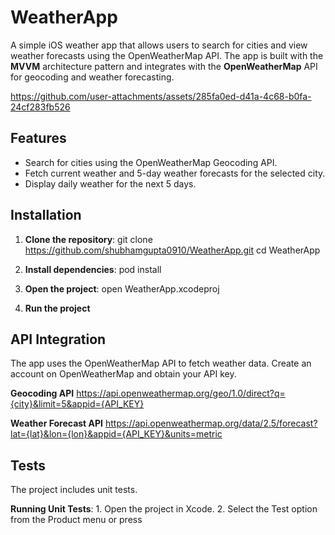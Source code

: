 # WeatherApp

A simple iOS weather app that allows users to search for cities and view weather forecasts using the OpenWeatherMap API. 
The app is built with the **MVVM** architecture pattern and integrates with the **OpenWeatherMap** API for geocoding and weather forecasting.



https://github.com/user-attachments/assets/285fa0ed-d41a-4c68-b0fa-24cf283fb526



## Features

- Search for cities using the OpenWeatherMap Geocoding API.
- Fetch current weather and 5-day weather forecasts for the selected city.
- Display daily weather for the next 5 days.

## Installation

1. **Clone the repository**:
   git clone https://github.com/shubhamgupta0910/WeatherApp.git
   cd WeatherApp

2. **Install dependencies**:
     pod install

3. **Open the project**:
     open WeatherApp.xcodeproj

4. **Run the project**

## API Integration
The app uses the OpenWeatherMap API to fetch weather data.
Create an account on OpenWeatherMap and obtain your API key.

**Geocoding API**
https://api.openweathermap.org/geo/1.0/direct?q={city}&limit=5&appid={API_KEY}

**Weather Forecast API**
https://api.openweathermap.org/data/2.5/forecast?lat={lat}&lon={lon}&appid={API_KEY}&units=metric


## Tests
The project includes unit tests.

**Running Unit Tests**:
    1. Open the project in Xcode.
    2. Select the Test option from the Product menu or press 


